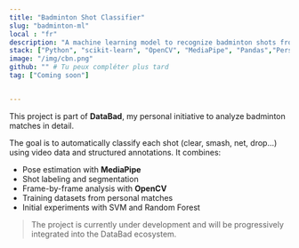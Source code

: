 ```yaml
---
title: "Badminton Shot Classifier"
slug: "badminton-ml"
local : "fr"
description: "A machine learning model to recognize badminton shots from annotated match videos. Coming soon."
stack: ["Python", "scikit-learn", "OpenCV", "MediaPipe", "Pandas","Perso"]
image: "/img/cbn.png"
github: "" # Tu peux compléter plus tard
tag: ["Coming soon"]


---
```

This project is part of **DataBad**, my personal initiative to analyze badminton matches in detail.

The goal is to automatically classify each shot (clear, smash, net, drop...) using video data and structured annotations. It combines:

- Pose estimation with **MediaPipe**
- Shot labeling and segmentation
- Frame-by-frame analysis with **OpenCV**
- Training datasets from personal matches
- Initial experiments with SVM and Random Forest

> The project is currently under development and will be progressively integrated into the DataBad ecosystem.
